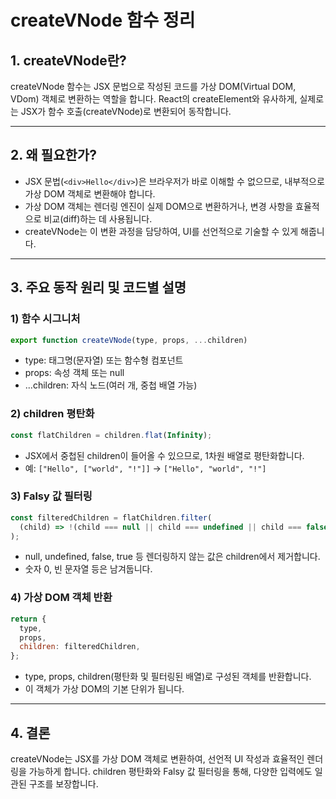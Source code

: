 # createVNode 함수 정리

## 1. createVNode란?

createVNode 함수는 JSX 문법으로 작성된 코드를 가상 DOM(Virtual DOM, VDom) 객체로 변환하는 역할을 합니다. React의 createElement와 유사하게, 실제로는 JSX가 함수 호출(createVNode)로 변환되어 동작합니다.

---

## 2. 왜 필요한가?

- JSX 문법(`<div>Hello</div>`)은 브라우저가 바로 이해할 수 없으므로, 내부적으로 가상 DOM 객체로 변환해야 합니다.
- 가상 DOM 객체는 렌더링 엔진이 실제 DOM으로 변환하거나, 변경 사항을 효율적으로 비교(diff)하는 데 사용됩니다.
- createVNode는 이 변환 과정을 담당하여, UI를 선언적으로 기술할 수 있게 해줍니다.

---

## 3. 주요 동작 원리 및 코드별 설명

### 1) 함수 시그니처

```js
export function createVNode(type, props, ...children)
```

- type: 태그명(문자열) 또는 함수형 컴포넌트
- props: 속성 객체 또는 null
- ...children: 자식 노드(여러 개, 중첩 배열 가능)

### 2) children 평탄화

```js
const flatChildren = children.flat(Infinity);
```

- JSX에서 중첩된 children이 들어올 수 있으므로, 1차원 배열로 평탄화합니다.
- 예: `["Hello", ["world", "!"]]` → `["Hello", "world", "!"]`

### 3) Falsy 값 필터링

```js
const filteredChildren = flatChildren.filter(
  (child) => !(child === null || child === undefined || child === false || child === true),
);
```

- null, undefined, false, true 등 렌더링하지 않는 값은 children에서 제거합니다.
- 숫자 0, 빈 문자열 등은 남겨둡니다.

### 4) 가상 DOM 객체 반환

```js
return {
  type,
  props,
  children: filteredChildren,
};
```

- type, props, children(평탄화 및 필터링된 배열)로 구성된 객체를 반환합니다.
- 이 객체가 가상 DOM의 기본 단위가 됩니다.

---

## 4. 결론

createVNode는 JSX를 가상 DOM 객체로 변환하여, 선언적 UI 작성과 효율적인 렌더링을 가능하게 합니다. children 평탄화와 Falsy 값 필터링을 통해, 다양한 입력에도 일관된 구조를 보장합니다.
